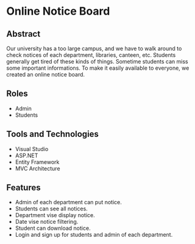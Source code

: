 # Online Notice Board
## Abstract
Our university has a too large campus, and we have to walk around to check notices of each department, libraries, canteen, etc. Students generally get tired of these kinds of things. Sometime students can miss some important informations. To make it easily available to everyone, we created an online notice board.
## Roles
- Admin
- Students
## Tools and Technologies
- Visual Studio
- ASP.NET
- Entity Framework
- MVC Architecture
## Features
- Admin of each department can put notice.
- Students can see all notices.
- Department vise display notice.
- Date vise notice filtering.
- Student can download notice.
- Login and sign up for students and admin of each department.
